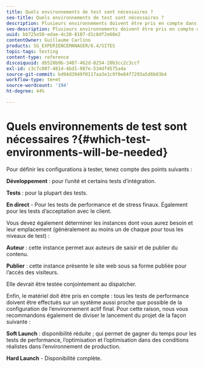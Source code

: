 ```yaml
---
title: Quels environnements de test sont nécessaires ?
seo-title: Quels environnements de test sont nécessaires ?
description: Plusieurs environnements doivent être pris en compte dans le cadre du test.
seo-description: Plusieurs environnements doivent être pris en compte dans le cadre du test.
uuid: bb725e50-edae-4c20-8107-d1c8df2e60e2
contentOwner: Guillaume Carlino
products: SG_EXPERIENCEMANAGER/6.4/SITES
topic-tags: testing
content-type: reference
discoiquuid: db528b9b-3407-462d-8254-20b3cc2c3ccf
exl-id: c3c7c007-4814-4bd1-987e-534df4575a4a
source-git-commit: bd94d3949f0117aa3e1c9f0e84f7293a5d6b03b4
workflow-type: tm+mt
source-wordcount: '194'
ht-degree: 44%

---
```


# Quels environnements de test sont nécessaires ?{#which-test-environments-will-be-needed}

Pour définir les configurations à tester, tenez compte des points suivants :

**Développement**  : pour l’unité et certains tests d’intégration.

**Tests**  : pour la plupart des tests.

**En direct**  - Pour les tests de performance et de stress finaux. Également pour les tests d’acceptation avec le client.

Vous devez également déterminer les instances dont vous aurez besoin et leur emplacement (généralement au moins un de chaque pour tous les niveaux de test) :

**Auteur**  : cette instance permet aux auteurs de saisir et de publier du contenu.

**Publier**  : cette instance présente le site web sous sa forme publiée pour l’accès des visiteurs.

Elle devrait être testée conjointement au dispatcher.

Enfin, le matériel doit être pris en compte : tous les tests de performance doivent être effectués sur un système aussi proche que possible de la configuration de l’environnement actif final. Pour cette raison, nous vous recommandons également de diviser le lancement du projet de la façon suivante :

**Soft Launch**  : disponibilité réduite ; qui permet de gagner du temps pour les tests de performance, l’optimisation et l’optimisation dans des conditions réalistes dans l’environnement de production.

**Hard Launch**  - Disponibilité complète.
